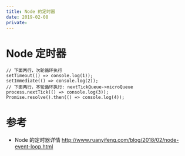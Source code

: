 ```yaml
---
title: Node 的定时器
date: 2019-02-08
private:
---
```

# Node 定时器

    // 下面两行，次轮循环执行
    setTimeout(() => console.log(1));
    setImmediate(() => console.log(2));
    // 下面两行，本轮循环执行: nextTickQueue->microQueue
    process.nextTick(() => console.log(3));
    Promise.resolve().then(() => console.log(4));

# 参考
- Node 的定时器详情 http://www.ruanyifeng.com/blog/2018/02/node-event-loop.html
